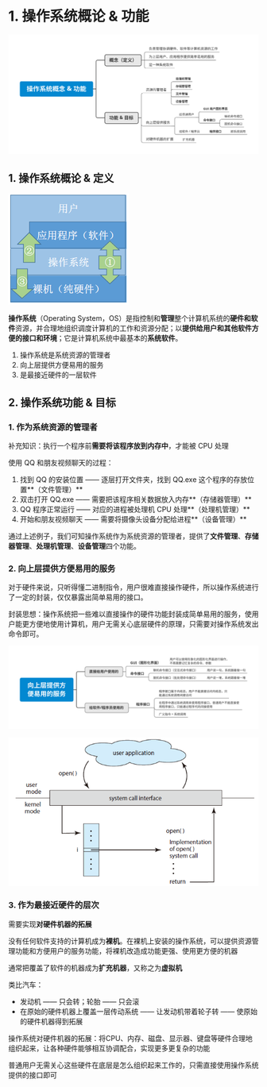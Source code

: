 # 1. 操作系统概论 & 功能

![](../.gitbook/assets/cao-zuo-xi-tong-gai-nian-gong-neng-%20%281%29.svg)

## 1. 操作系统概论 & 定义

![&#x8BA1;&#x7B97;&#x673A;&#x7CFB;&#x7EDF;&#x7684;&#x5C42;&#x6B21;&#x7ED3;&#x6784;](../.gitbook/assets/image%20%281%29.png)

**操作系统**（Operating System，OS）是指控制和**管理**整个计算机系统的**硬件和软件**资源，并合理地组织调度计算机的工作和资源分配；以**提供给用户和其他软件方便的接口和环境**；它是计算机系统中最基本的**系统软件**。

1. 操作系统是系统资源的管理者
2. 向上层提供方便易用的服务
3. 是最接近硬件的一层软件

## 2. 操作系统功能 & 目标

### 1. 作为系统资源的管理者

补充知识：执行一个程序前**需要将该程序放到内存中**，才能被 CPU 处理

使用 QQ 和朋友视频聊天的过程：

1. 找到 QQ 的安装位置 —— 逐层打开文件夹，找到 QQ.exe 这个程序的存放位置**（文件管理）**
2. 双击打开 QQ.exe —— 需要把该程序相关数据放入内存**（存储器管理）**
3. QQ 程序正常运行 —— 对应的进程被处理机 CPU 处理**（处理机管理）**
4. 开始和朋友视频聊天 —— 需要将摄像头设备分配给进程**（设备管理）**

通过上述例子，我们可知操作系统作为系统资源的管理者，提供了**文件管理**、**存储器管理**、**处理机管理**、**设备管理**四个功能。

### 2. 向上层提供方便易用的服务

对于硬件来说，只听得懂二进制指令，用户很难直接操作硬件，所以操作系统进行了一定的封装，仅仅暴露出简单易用的接口。

封装思想：操作系统把一些难以直接操作的硬件功能封装成简单易用的服务，使用户能更方便地使用计算机，用户无需关心底层硬件的原理，只需要对操作系统发出命令即可。

![](../.gitbook/assets/xiang-shang-ceng-ti-gong-fang-bian-yi-yong-de-fu-wu-.svg)

![](../.gitbook/assets/image%20%2812%29.png)

### 3. 作为最接近硬件的层次

需要实现**对硬件机器的拓展**

没有任何软件支持的计算机成为**裸机**。在裸机上安装的操作系统，可以提供资源管理功能和方便用户的服务功能，将裸机改造成功能更强、使用更方便的机器

通常把覆盖了软件的机器成为**扩充机器**，又称之为**虚拟机**

类比汽车： 

* 发动机 —— 只会转；轮胎 —— 只会滚 
* 在原始的硬件机器上覆盖一层传动系统 —— 让发动机带着轮子转 —— 使原始的硬件机器得到拓展

操作系统对硬件机器的拓展：将CPU、内存、磁盘、显示器、键盘等硬件合理地组织起来，让各种硬件能够相互协调配合，实现更多更复杂的功能

普通用户无需关心这些硬件在底层是怎么组织起来工作的，只需直接使用操作系统提供的接口即可

